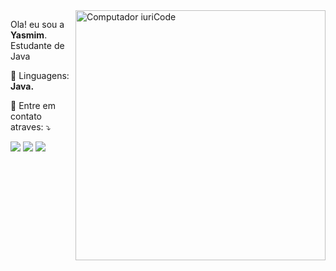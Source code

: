 <img src="https://raw.githubusercontent.com/MicaelliMedeiros/micaellimedeiros/master/image/computer-illustration.png" min-width="400px" max-width="400px" width="400px" align="right" alt="Computador iuriCode">

<p align="left"> 
  Ola! eu sou a <strong>Yasmim</strong>.<br>
  Estudante de Java
</p>

<p align="left">
  🦄 Linguagens: <strong>Java.</strong>
</p>

<p align="left">
  💌 Entre em contato atraves: ⤵️
</p>

<p align="left">
  <a href="yasmim.aline97@gmail.com" alt="Gmail">
  <img src="https://img.shields.io/badge/-Gmail-FF0000?style=flat-square&labelColor=FF0000&logo=gmail&logoColor=white&link="yasmim.aline97@gmail.com" /></a>

  <a href="https://www.linkedin.com/in/yasmim-roeder/" alt="Linkedin">
  <img src="https://img.shields.io/badge/-Linkedin-0e76a8?style=flat-square&logo=Linkedin&logoColor=white&link="https://www.linkedin.com/in/yasmim-roeder/" /></a>

  <a href="https://www.instagram.com/mimaline/" alt="Instagram">
  <img src="https://img.shields.io/badge/-Instagram-DF0174?style=flat-square&labelColor=DF0174&logo=instagram&logoColor=white&link="https://www.instagram.com/mimaline/"/></a>
</p>  
